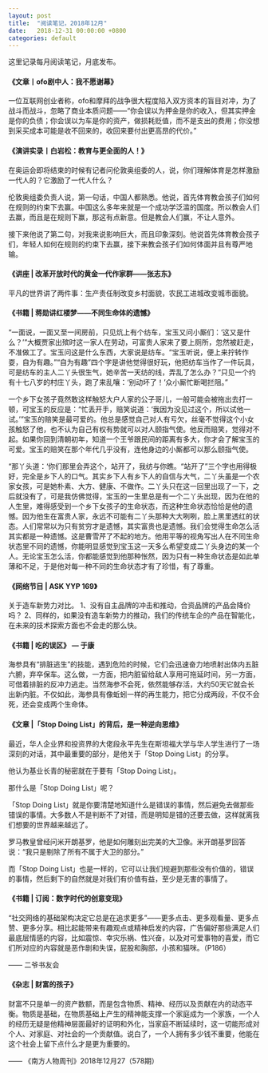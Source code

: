 ```yaml
---
layout: post
title:  "阅读笔记，2018年12月"
date:   2018-12-31 00:00:00 +0800
categories: default
---
```


这里记录每月阅读笔记，月底发布。

#### 《文章丨ofo剧中人：我不愿谢幕》

一位互联网创业者称，ofo和摩拜的战争很大程度陷入双方资本的盲目对冲，为了战斗而战斗，忽略了商业本质问题——“你会误以为押金是你的收入，但其实押金是你的负债；你会误以为车是你的资产，做损耗贬值，而不是支出的费用；你没想到采买成本可能是收不回来的，收回来要付出更高昂的代价。”

#### 《演讲实录丨白岩松：教育与更全面的人！》
在奥运会即将结束的时候有记者问伦敦奥组委的人，说，你们理解体育是怎样激励一代人的？它激励了一代人什么？

伦敦奥组委负责人说，第一句话，中国人都熟悉。他说，首先体育教会孩子们如何在规则的约束下去赢。中国这么多年来就是一个成功学泛滥的国度。所以教会人们去赢，而且是在规则下赢，那这有点新意。但是教会人们赢，不让人意外。

接下来他说了第二句，对我来说影响巨大，而且印象深刻。他说首先体育教会孩子们，年轻人如何在规则的约束下去赢，接下来教会孩子们如何体面并且有尊严地输。

#### 《讲座 | 改革开放时代的黄金一代作家群——张志东》 
平凡的世界讲了两件事：生产责任制改变乡村面貌，农民工进城改变城市面貌。


#### 《书籍 | 蒋勋讲红楼梦——不同生命体的遗憾》

“一面说，一面又至一间房前，只见炕上有个纺车，宝玉又问小厮们：‘这又是什么？’”大概贾家出殡时这一家人在劳动，可富贵人家来了要上厕所，忽然被赶走，不准做工了。宝玉问这是什么东西，大家说是纺车。“宝玉听说，便上来拧转作耍，自为有趣。”“自为有趣”四个字是讲他觉得很好玩，他把纺车当作了一件玩具，可是纺车的主人二丫头很生气，她辛苦一天纺的线，弄乱了怎么办？“只见一个约有十七八岁的村庄丫头，跑了来乱嚷：‘别动坏了！’众小厮忙断喝拦阻。”

一个乡下女孩子竟然敢这样触怒大户人家的公子哥儿，一般可能会被拖出去打一顿，可宝玉的反应是：“忙丢开手，赔笑说道：‘我因为没见过这个，所以试他一试。’”宝玉的赔笑是最可爱的。他总是感觉自己对人有亏欠，丝毫不觉得这个小女孩触怒了他，也不认为自己有权有势就可以对人颐指气使。他反而赔笑，觉得对不起。如果你回到清朝初年，知道一个王爷跟民间的距离有多大，你才会了解宝玉的可爱。宝玉的赔笑在那个年代几乎没有，连他身边的小厮都可以那么颐指气使。

“那丫头道：‘你们那里会弄这个，站开了，我纺与你瞧。“站开了”三个字也用得极好，完全是乡下人的口气。其实乡下人有乡下人的自信与大气，二丫头虽是一个农家女孩，可是她朴素、大方、健康、不做作。二丫头只在这一回里出现了一下，之后就没有了，可是我仿佛觉得，宝玉的一生里总是有一个二丫头出现，因为在他的人生里，难得感受到一个乡下女孩子的生命状态，而这种生命状态恰恰是他的遗憾。因为他生在富贵人家，永远不可能有二丫头那种大大咧咧，脸上黑里透红的状态。人们常常以为只有贫穷才是遗憾，其实富贵也是遗憾。我们会觉得生命怎么活其实都是一种遗憾。这是曹雪芹了不起的地方。他用平等的视角写出人在不同生命状态里不同的遗憾，你能明显感觉到宝玉这一天多么希望变成二丫头身边的某一个人。无论宝玉怎么活，你都能感觉到他那种怅然，因为只有一种生命状态是如此单薄和不足，于是他对每一种不同的生命状态才有了珍惜，有了尊重。

#### 《网络节目 | ASK YYP 169》
关于造车新势力对比。
1、没有自主品牌的冲击和推动，合资品牌的产品会降价吗？
2、同样的，如果没有造车新势力的推动，我们的传统车企的产品在智能化，在未来的技术探索方面也不会走的那么快。


####  《书籍 | 吃的误区》 — 于康
海参具有“排脏逃生”的技能，遇到危险的时候，它们会迅速奋力地喷射出体内五脏六腑，弃卒保车。这么做，一方面，把内脏留给敌人享用可拖延时间，另一方面，可借着排脏的反冲力逃走。当然海参不会死，依然能够存活，大约50天它就会长出新内脏。不仅如此，海参具有像蚯蚓一样的再生能力，把它分成两段，不仅不会死，还会变成两个生命体。

####  《文章 |「Stop Doing List」的背后，是一种逆向思维》 
最近，华人企业界和投资界的大佬段永平先生在斯坦福大学与华人学生进行了一场深刻的对话，其中最重要的部分，是他关于「Stop Doing List」的分享。

他认为基业长青的秘密就在于要有「Stop Doing List」。

那什么是「Stop Doing List」呢？

「Stop Doing List」就是你要清楚地知道什么是错误的事情，然后避免去做那些错误的事情。大多数人不是判断不了对错，而是明知是错的还要去做，这样就离我们想要的世界越来越远了。

罗马教皇曾经问米开朗基罗，他是如何雕刻出完美的大卫像。米开朗基罗回答说：“我只是剔除了所有不属于大卫的部分。”

而「Stop Doing List」也是一样的，它可以让我们规避到那些没有价值的，错误的事情，然后剩下的自然就是对我们有价值有益，至少是无害的事情了。

#### 《书籍 | 订阅：数字时代的创意变现》
“社交网络的基础架构决定它总是在追求更多”——更多点击、更多观看量、更多点赞、更多分享。相比起能带来有趣观点或精神启发的内容，广告偏好那些满足人们最底层情感的内容，比如震惊、幸灾乐祸、性兴奋，以及对可爱事物的喜爱，而它们所对应的内容就是恶作剧和失误，屁股和胸部，小孩和猫咪。（P186）

—— 二爷书友会

#### 《杂志 | 财富的孩子》

财富不只是单一的资产数额，而是包含物质、精神、经历以及贡献在内的动态平衡。物质是基础，在物质基础上产生的精神能支撑一个家庭成为一个家族，一个人的经历无疑是他精神层面最好的证明和外化，当家庭不断延续时，这一切能形成对个人、对家庭、对社会的一个贡献值。说白了，一个人拥有多少钱不重要，他能在这个社会上留下点什么才是更为重要的。

—— 《南方人物周刊》2018年12月27（578期）